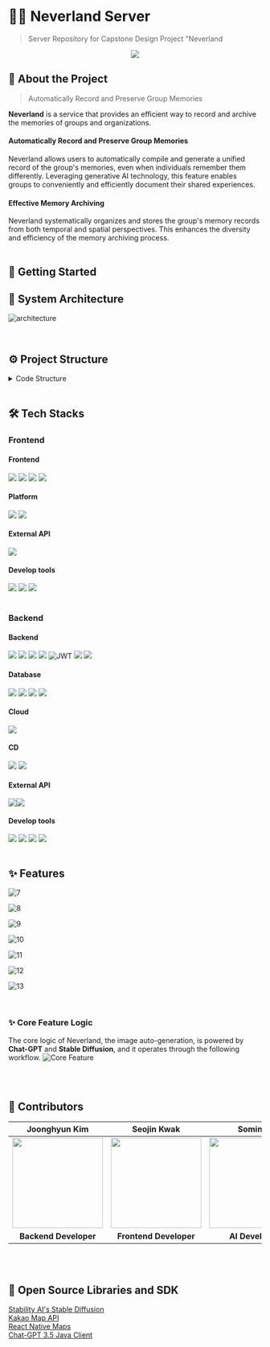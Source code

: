 # 🧚🏻 Neverland Server
> Server Repository for Capstone Design Project "Neverland

<div align="center">
  <img src="https://github.com/lemonssoju/.github/assets/80838501/84a0c925-0bc7-4dc7-b3ed-75ef5160a919" />
</div>

## 📱 About the Project
> Automatically Record and Preserve Group Memories

**Neverland** is a service that provides an efficient way to record and archive the memories of groups and organizations.

#### Automatically Record and Preserve Group Memories

Neverland allows users to automatically compile and generate a unified record of the group's memories, even when individuals remember them differently. Leveraging generative AI technology, this feature enables groups to conveniently and efficiently document their shared experiences.

#### Effective Memory Archiving
Neverland systematically organizes and stores the group's memory records from both temporal and spatial perspectives.
This enhances the diversity and efficiency of the memory archiving process.
<br>
<br>

## 🚀 Getting Started

## 📌 System Architecture
![architecture](https://github.com/lemonssoju/.github/assets/80838501/f9e6a5f3-fcbe-442b-9314-55874d10bdf4)

<br>

## ⚙️ Project Structure
<details>
<summary>Code Structure</summary>
<div>
  
```
./
├── Dockerfile
├── HELP.md
├── README.md
├── build.gradle
├── gradle
│   └── wrapper
│       ├── gradle-wrapper.jar
│       └── gradle-wrapper.properties
├── gradlew
├── gradlew.bat
├── neverland.iml
├── settings.gradle
└── src
    ├── main
    │   ├── java
    │   │   └── com
    │   │       └── lesso
    │   │           └── neverland
    │   │               ├── NeverlandApplication.java
    │   │               ├── album
    │   │               │   ├── application
    │   │               │   │   └── AlbumService.java
    │   │               │   ├── domain
    │   │               │   │   └── Album.java
    │   │               │   ├── dto
    │   │               │   │   ├── AlbumByLocationDto.java
    │   │               │   │   ├── AlbumByTimeDto.java
    │   │               │   │   ├── AlbumDetailResponse.java
    │   │               │   │   ├── AlbumImageRequest.java
    │   │               │   │   ├── AlbumListByLocationResponse.java
    │   │               │   │   └── AlbumListByTimeResponse.java
    │   │               │   ├── presentation
    │   │               │   │   └── AlbumController.java
    │   │               │   └── repository
    │   │               │       └── AlbumRepository.java
    │   │               ├── comment
    │   │               │   ├── application
    │   │               │   │   └── CommentService.java
    │   │               │   ├── domain
    │   │               │   │   └── Comment.java
    │   │               │   ├── dto
    │   │               │   │   ├── CommentDto.java
    │   │               │   │   ├── ModifyCommentRequest.java
    │   │               │   │   └── PostCommentRequest.java
    │   │               │   ├── presentation
    │   │               │   │   └── CommentController.java
    │   │               │   └── repository
    │   │               │       └── CommentRepository.java
    │   │               ├── common
    │   │               │   ├── YearMonthToString.java
    │   │               │   ├── base
    │   │               │   │   ├── BaseEntity.java
    │   │               │   │   ├── BaseException.java
    │   │               │   │   ├── BaseResponse.java
    │   │               │   │   ├── BaseResponseStatus.java
    │   │               │   │   └── ErrorResponse.java
    │   │               │   ├── configuration
    │   │               │   │   ├── AmazonS3Config.java
    │   │               │   │   ├── AppConfig.java
    │   │               │   │   ├── RedisConfig.java
    │   │               │   │   └── WebSecurityConfig.java
    │   │               │   ├── constants
    │   │               │   │   ├── Constants.java
    │   │               │   │   └── RequestURI.java
    │   │               │   ├── enums
    │   │               │   ├── exception
    │   │               │   │   └── GlobalExceptionHandler.java
    │   │               │   ├── image
    │   │               │   │   └── ImageService.java
    │   │               │   └── jwt
    │   │               │       ├── JwtAuthenticationFilter.java
    │   │               │       └── JwtExceptionFilter.java
    │   │               ├── gpt
    │   │               │   ├── application
    │   │               │   │   └── GptService.java
    │   │               │   ├── configuration
    │   │               │   │   └── GptConfig.java
    │   │               │   ├── domain
    │   │               │   │   └── GptProperties.java
    │   │               │   ├── dto
    │   │               │   │   ├── GptRequest.java
    │   │               │   │   ├── GptResponse.java
    │   │               │   │   └── GptResponseDto.java
    │   │               │   └── presentation
    │   │               │       └── GptController.java
    │   │               ├── group
    │   │               │   ├── application
    │   │               │   │   └── GroupService.java
    │   │               │   ├── domain
    │   │               │   │   └── Team.java
    │   │               │   ├── dto
    │   │               │   │   ├── CreateGroupRequest.java
    │   │               │   │   ├── CreateGroupResponse.java
    │   │               │   │   ├── EditGroupRequest.java
    │   │               │   │   ├── GroupEditViewResponse.java
    │   │               │   │   ├── GroupInviteResponse.java
    │   │               │   │   ├── GroupJoinResponse.java
    │   │               │   │   ├── GroupListDto.java
    │   │               │   │   ├── GroupListResponse.java
    │   │               │   │   ├── GroupProfileResponse.java
    │   │               │   │   ├── GroupPuzzleDto.java
    │   │               │   │   ├── GroupPuzzleListResponse.java
    │   │               │   │   └── JoinGroupRequest.java
    │   │               │   ├── presentation
    │   │               │   │   └── GroupController.java
    │   │               │   └── repository
    │   │               │       └── GroupRepository.java
    │   │               ├── puzzle
    │   │               │   ├── application
    │   │               │   │   └── PuzzleService.java
    │   │               │   ├── domain
    │   │               │   │   ├── Puzzle.java
    │   │               │   │   ├── PuzzleLocation.java
    │   │               │   │   ├── PuzzleMember.java
    │   │               │   │   └── PuzzlePiece.java
    │   │               │   ├── dto
    │   │               │   │   ├── CompletePuzzleRequest.java
    │   │               │   │   ├── CompletePuzzleResponse.java
    │   │               │   │   ├── CreatePuzzleRequest.java
    │   │               │   │   ├── CreatePuzzleResponse.java
    │   │               │   │   ├── EditPuzzleRequest.java
    │   │               │   │   ├── KakaoApiResponse.java
    │   │               │   │   ├── MyPuzzleDto.java
    │   │               │   │   ├── MyPuzzleListResponse.java
    │   │               │   │   ├── PuzzleDetailResponse.java
    │   │               │   │   ├── PuzzleEditViewResponse.java
    │   │               │   │   ├── PuzzlePieceDto.java
    │   │               │   │   ├── PuzzlePieceRequest.java
    │   │               │   │   ├── PuzzlerDto.java
    │   │               │   │   └── PuzzlerListResponse.java
    │   │               │   ├── presentation
    │   │               │   │   └── PuzzleController.java
    │   │               │   └── repository
    │   │               │       ├── PuzzleMemberRepository.java
    │   │               │       ├── PuzzlePieceRepository.java
    │   │               │       └── PuzzleRepository.java
    │   │               └── user
    │   │                   ├── application
    │   │                   │   ├── AuthService.java
    │   │                   │   ├── RedisService.java
    │   │                   │   └── UserService.java
    │   │                   ├── domain
    │   │                   │   ├── User.java
    │   │                   │   ├── UserProfile.java
    │   │                   │   └── UserTeam.java
    │   │                   ├── dto
    │   │                   │   ├── JwtDto.java
    │   │                   │   ├── LoginIdRequest.java
    │   │                   │   ├── LoginRequest.java
    │   │                   │   ├── ModifyNicknameRequest.java
    │   │                   │   ├── ModifyPasswordRequest.java
    │   │                   │   ├── MyPageResponse.java
    │   │                   │   ├── NicknameRequest.java
    │   │                   │   ├── ReissueTokenRequest.java
    │   │                   │   ├── SignoutRequest.java
    │   │                   │   ├── SignupRequest.java
    │   │                   │   └── TokenResponse.java
    │   │                   ├── presentation
    │   │                   │   └── UserController.java
    │   │                   └── repository
    │   │                       ├── UserRepository.java
    │   │                       └── UserTeamRepository.java
    │   └── resources
    │       ├── application.yml
    │       ├── static
    │       └── templates
    └── test
        └── java
            └── com
                └── lesso
                    └── neverland
                        └── NeverlandApplicationTests.java
```

</div>
</details>

<br>

## 🛠️ Tech Stacks

### Frontend
#### Frontend
<img src="https://img.shields.io/badge/TypeScript-007ACC?style=for-the-badge&logo=typescript&logoColor=white"> <img src="https://img.shields.io/badge/React_Native-61DAFB?style=for-the-badge&logo=react&logoColor=20232A"> <img src="https://img.shields.io/badge/Recoil-3578E5?style=for-the-badge&logo=Recoil&logoColor=white"> <img src="https://img.shields.io/badge/styled--components-DB7093?style=for-the-badge&logo=styled-components&logoColor=white">

#### Platform
<img src="https://img.shields.io/badge/iOS-000000?style=for-the-badge&logo=ios&logoColor=white"> <img src="https://img.shields.io/badge/Android-3DDC84?style=for-the-badge&logo=android&logoColor=white">

#### External API
<img src="https://img.shields.io/badge/Stable Diffusion-B000B4?style=for-the-badge"> 

#### Develop tools
<img src="https://img.shields.io/badge/Visual_Studio_Code-0078D4?style=for-the-badge&logo=visual%20studio%20code&logoColor=white"> <img src="https://img.shields.io/badge/github-181717?style=for-the-badge&logo=github&logoColor=white"> <img src="https://img.shields.io/badge/git-F05032?style=for-the-badge&logo=git&logoColor=white">
<br>
<br>

### Backend
#### Backend
<img src="https://img.shields.io/badge/java-007396?style=for-the-badge&logo=java&logoColor=white"> <img src="https://img.shields.io/badge/springboot-6DB33F?style=for-the-badge&logo=springboot&logoColor=white"> <img src="https://img.shields.io/badge/spring security-6DB33F?style=for-the-badge&logo=spring security&logoColor=white"> <img src="https://img.shields.io/badge/spring data jpa-6DB33F?style=for-the-badge&logo=spring&logoColor=white"> ![JWT](https://img.shields.io/badge/JWT-black?style=for-the-badge&logo=JSON%20web%20tokens)  <img src="https://img.shields.io/badge/hibernate-59666C?style=for-the-badge&logo=hibernate&logoColor=white"> <img src="https://img.shields.io/badge/gradle-02303A?style=for-the-badge&logo=gradle&logoColor=white"> 

#### Database
<img src="https://img.shields.io/badge/aws rds-527FFF?style=for-the-badge&logo=amazonrds&logoColor=white"> <img src="https://img.shields.io/badge/aws s3-569A31?style=for-the-badge&logo=amazons3&logoColor=white"> <img src="https://img.shields.io/badge/mysql-4479A1?style=for-the-badge&logo=mysql&logoColor=white"> <img src="https://img.shields.io/badge/redis-DC382D?style=for-the-badge&logo=redis&logoColor=white">

#### Cloud
<img src="https://img.shields.io/badge/AWS ec2-FF9900?style=for-the-badge&logo=amazonec2&logoColor=white">

#### CD
<img src="https://img.shields.io/badge/docker-2496ED?style=for-the-badge&logo=docker&logoColor=white"> <img src="https://img.shields.io/badge/github actions-2088FF?style=for-the-badge&logo=github actions&logoColor=white">

#### External API
<img src="https://img.shields.io/badge/ChatGPT 3.5-74AA9C?style=for-the-badge&logo=openai&logoColor=white"><img src="https://img.shields.io/badge/kakaomap api-FFCD00?style=for-the-badge&logo=kakao&logoColor=black">

#### Develop tools
<img src="https://img.shields.io/badge/intelliJ-000000?style=for-the-badge&logo=intellij idea&logoColor=white"> <img src="https://img.shields.io/badge/postman-FF6C37?style=for-the-badge&logo=postman&logoColor=white"> <img src="https://img.shields.io/badge/github-181717?style=for-the-badge&logo=github&logoColor=white"> <img src="https://img.shields.io/badge/git-F05032?style=for-the-badge&logo=git&logoColor=white">
<br>
<br>

## ✨ Features
![7](https://github.com/lemonssoju/.github/assets/80838501/7e986297-6a28-4f73-8247-b03c3e8021a3)

![8](https://github.com/lemonssoju/.github/assets/80838501/10fe300f-91d2-4988-bd7a-e0b2de51541d)

![9](https://github.com/lemonssoju/.github/assets/80838501/cdde5921-0e03-4e58-872e-a0a3f45d5952)

![10](https://github.com/lemonssoju/.github/assets/80838501/89c33752-5683-453b-b536-afec175f8ec5)

![11](https://github.com/lemonssoju/.github/assets/80838501/4375aa65-6be5-4cf4-ae2f-81db03f78074)

![12](https://github.com/lemonssoju/.github/assets/80838501/092499f4-58ea-4478-9322-7db0beb15d22)

![13](https://github.com/lemonssoju/.github/assets/80838501/21b9c5d4-685f-4fb3-b235-8641bf3f222d)

<br>

### ✨ Core Feature Logic
The core logic of Neverland, the image auto-generation, is powered by **Chat-GPT** and **Stable Diffusion**, and it operates through the following workflow.
![Core Feature](https://github.com/lemonssoju/.github/assets/80838501/27df34c4-36e2-48ea-b1ad-640a69450cca)

<br>
<br>


## 🧩 Contributors
|Joonghyun Kim|Seojin Kwak|Somin Ji|
|:---:|:---:|:---:|
|<img src="https://github.com/JoongHyun-Kim.png" width="180" height="180" >|<img src="https://github.com/SJ-Kwak.png" width="180" height="180" >|<img src="https://github.com/ji-somnie.png" width="180" height="180" >|
| **Backend Developer** | **Frontend Developer**| **AI Developer** |

<br>
<br>

## 🔗 Open Source Libraries and SDK
[Stability AI's Stable Diffusion](https://platform.stability.ai/docs/api-reference#tag/SDXL-and-SD1.6) <br>
[Kakao Map API](https://developers.kakao.com/docs/latest/ko/local/dev-guide) <br>
[React Native Maps](https://github.com/react-native-maps/react-native-maps) <br>
[Chat-GPT 3.5 Java Client](https://github.com/TheoKanning/openai-java)
